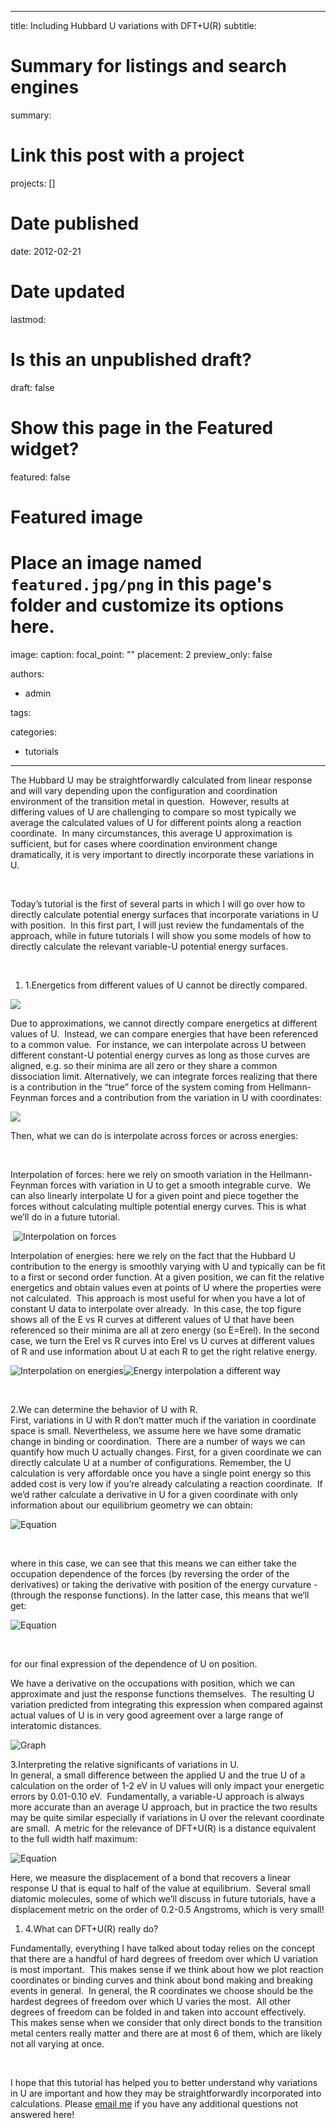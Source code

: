 
---
title: Including Hubbard U variations with DFT+U(R)
subtitle: 

# Summary for listings and search engines
summary: 

# Link this post with a project
projects: []

# Date published
date: 2012-02-21

# Date updated
lastmod: 

# Is this an unpublished draft?
draft: false

# Show this page in the Featured widget?
featured: false

# Featured image
# Place an image named `featured.jpg/png` in this page's folder and customize its options here.
image:
  caption: 
  focal_point: ""
  placement: 2
  preview_only: false

authors:
- admin

tags:

categories:
- tutorials

---
The Hubbard U may be straightforwardly calculated from linear response and will vary depending upon the configuration and coordination environment of the transition metal in question.  However, results at differing values of U are challenging to compare so most typically we average the calculated values of U for different points along a reaction coordinate.  In many circumstances, this average U approximation is sufficient, but for cases where coordination environment change dramatically, it is very important to directly incorporate these variations in U. 


 


Today’s tutorial is the first of several parts in which I will go over how to directly calculate potential energy surfaces that incorporate variations in U with position.  In this first part, I will just review the fundamentals of the approach, while in future tutorials I will show you some models of how to directly calculate the relevant variable-U potential energy surfaces.  


 


1. 1.Energetics from different values of U cannot be directly compared.

![](/sites/default/files/droppedImage-1.jpg)


Due to approximations, we cannot directly compare energetics at different values of U.  Instead, we can compare energies that have been referenced to a common value.  For instance, we can interpolate across U between different constant-U potential energy curves as long as those curves are aligned, e.g. so their minima are all zero or they share a common dissociation limit. Alternatively, we can integrate forces realizing that there is a contribution in the “true” force of the system coming from Hellmann-Feynman forces and a contribution from the variation in U with coordinates:


![](/sites/default/files/droppedImage_1_0.jpg)


Then, what we can do is interpolate across forces or across energies:


 


Interpolation of forces: here we rely on smooth variation in the Hellmann-Feynman forces with variation in U to get a smooth integrable curve.  We can also linearly interpolate U for a given point and piece together the forces without calculating multiple potential energy curves. This is what we’ll do in a future tutorial.  



 ![Interpolation on forces](/sites/default/files/droppedImage_2_1.jpg "Interpolation on forces")


Interpolation of energies: here we rely on the fact that the Hubbard U contribution to the energy is smoothly varying with U and typically can be fit to a first or second order function. At a given position, we can fit the relative energetics and obtain values even at points of U where the properties were not calculated.  This approach is most useful for when you have a lot of constant U data to interpolate over already.  In this case, the top figure shows all of the E vs R curves at different values of U that have been referenced so their minima are all at zero energy (so E=Erel). In the second case, we turn the Erel vs R curves into Erel vs U curves at different values of R and use information about U at each R to get the right relative energy.


![Interpolation on energies](/sites/default/files/droppedImage_3_0.jpg)![Energy interpolation a different way](/sites/default/files/droppedImage_4_0.jpg)


 


2.We can determine the behavior of U with R.  
First, variations in U with R don’t matter much if the variation in coordinate space is small. Nevertheless, we assume here we have some dramatic change in binding or coordination.  There are a number of ways we can quantify how much U actually changes. First, for a given coordinate we can directly calculate U at a number of configurations. Remember, the U calculation is very affordable once you have a single point energy so this added cost is very low if you’re already calculating a reaction coordinate.  If we’d rather calculate a derivative in U for a given coordinate with only information about our equilibrium geometry we can obtain:


![Equation](/sites/default/files/droppedImage_5.jpg)


 


where in this case, we can see that this means we can either take the occupation dependence of the forces (by reversing the order of the derivatives) or taking the derivative with position of the energy curvature - (through the response functions). In the latter case, this means that we‘ll get:


![Equation](/sites/default/files/droppedImage_6.jpg)


 


for our final expression of the dependence of U on position.


We have a derivative on the occupations with position, which we can approximate and just the response functions themselves.  The resulting U variation predicted from integrating this expression when compared against actual values of U is in very good agreement over a large range of interatomic distances.


![Graph](/sites/default/files/droppedImage_7.jpg)


3.Interpreting the relative significants of variations in U.  
In general, a small difference between the applied U and the true U of a calculation on the order of 1-2 eV in U values will only impact your energetic errors by 0.01-0.10 eV.  Fundamentally, a variable-U approach is always more accurate than an average U approach, but in practice the two results may be quite similar especially if variations in U over the relevant coordinate are small.  A metric for the relevance of DFT+U(R) is a distance equivalent to the full width half maximum:


![Equation](/sites/default/files/droppedImage_8.jpg)


Here, we measure the displacement of a bond that recovers a linear response U that is equal to half of the value at equilibrium.  Several small diatomic molecules, some of which we’ll discuss in future tutorials, have a displacement metric on the order of 0.2-0.5 Angstroms, which is very small!


1. 4.What can DFT+U(R) really do?

Fundamentally, everything I have talked about today relies on the concept that there are a handful of hard degrees of freedom over which U variation is most important.  This makes sense if we think about how we plot reaction coordinates or binding curves and think about bond making and breaking events in general.  In general, the R coordinates we choose should be the hardest degrees of freedom over which U varies the most.  All other degrees of freedom can be folded in and taken into account effectively.  This makes sense when we consider that only direct bonds to the transition metal centers really matter and there are at most 6 of them, which are likely not all varying at once.


 


I hope that this tutorial has helped you to better understand why variations in U are important and how they may be straightforwardly incorporated into calculations. Please [email me](mailto:hjkulik@mit.edu?subject=Questions%20about%20First%20DFT+U(R)%20tutorial "mailto:hjkulik@mit.edu?subject=Questions about First DFT+U(R) tutorial") if you have any additional questions not answered here!


